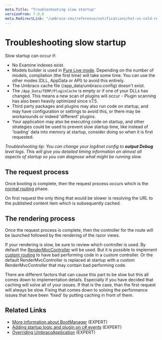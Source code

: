 ```yaml
---
meta.Title: "Troubleshooting slow startup"
versionFrom: 7.0.0
meta.RedirectLink: "/umbraco-cms/reference/notifications/hot-vs-cold-restarts#troubleshooting-slow-startups"
---
```


# Troubleshooting slow startup

Slow startup can occur if:

* No Examine indexes exist.
* Models builder is used in [Pure Live mode](../Templating/Modelsbuilder/Builder-Modes.md#pure-live-models). Depending on the number of models, compilation (the first time) will take some time. You can use the other modes (DLL, AppData or API) to avoid this entirely.
* The Umbraco cache file (/app_data/umbraco.config) doesn't exist.
* The `/App_Data/TEMP/PluginCache` is empty or if one of your DLLs has changed. This means a new scan of plugins will occur - Plugin scanning has also been heavily optimized since v7.5.
* Third party packages and plugins may also run code on startup, and may have configuration or settings to avoid this, or there may be workarounds or indeed 'different' plugins.
* Your application may also be executing code on startup, and other strategies could be used to prevent slow startup time, like instead of 'loading' data into memory at startup, consider doing so when it is first requested.

_Troubleshooting tip: You can change your log4net config to __output Debug__ level logs. This will give you detailed timing information on almost all aspects of startup so you can diagnose what might be running slow._

## The request process

Once booting is complete, then the request process occurs which is the [normal routing](../Routing/index.md) phase.

On first request the only thing that would be slower is resolving the URL to the published content item which is subsequently cached.

## The rendering process

Once the request process is complete, then the controller for the route will be launched followed by the rendering of the razor views.

If your rendering is slow, be sure to review which controller is used. By default the [RenderMvcController](../../Implementation/Default-Routing/Controller-Selection/index.md) will be used.  But it is possible to implement [custom routing](../../Implementation/Custom-Routing/index.md) to have bad performing code in a custom controller. Or the default RenderMvcController is replaced at startup with a custom RenderMvcController that may contain bad performing code.

There are different factors that can cause this part to be slow but this all comes down to implementation details. Especially if you have decided that caching will solve all of your issues. If that is the case, than the first request will always be slow. Fixing that comes down to solving the performance issues that have been 'fixed' by putting caching in front of them.

## Related Links

* [More information about BootManager](Understanding-Bootmanagers.md) (EXPERT)
* [Adding startup logic and plugin on c# events](Application-Startup.md) (EXPERT)
* [Overriding UmbracoApplication](Extending-UmbracoApplication.md) (EXPERT)
